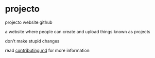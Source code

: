 # projecto
projecto website github

a website where people can create and upload things known as projects

don't make stupid changes

read [contributing.md](https://github.com/unknown07724/projecto/blob/main/contributing.md) for more information
